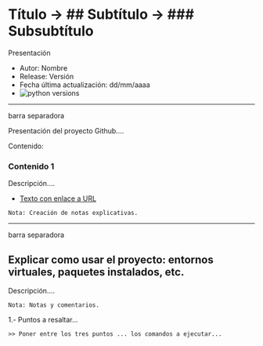 # Título -> ## Subtítulo  ->  ### Subsubtítulo

Presentación 

* Autor: Nombre
* Release: Versión
* Fecha última actualización: dd/mm/aaaa
* ![python versions](https://img.shields.io/badge/python-3.6%2C%203.7-blue.svg)

<hr> barra separadora

Presentación del proyecto Github....

Contenido:

### Contenido 1

Descripción....

- [Texto con enlace a URL](https://github.com/RicardoMoya/Recommender_Systems_-Python-/blob/main/1_Introduccion_a_los_Sistemas_de_Recomendacion.ipynb)


`Nota: Creación de notas explicativas.`

<hr>  barra separadora

## Explicar como usar el proyecto: entornos virtuales, paquetes instalados, etc.

Descripción....

`Nota: Notas y comentarios.`

1.- Puntos a resaltar...

```
>> Poner entre los tres puntos ... los comandos a ejecutar...
```